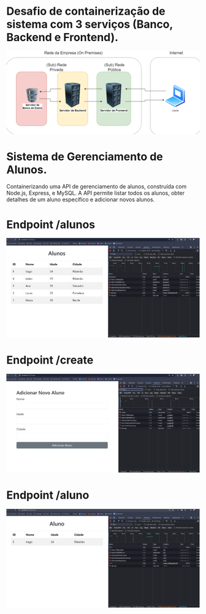 # Desafio de containerização de sistema com 3 serviços (Banco, Backend e Frontend).

![alt text](bd-back-front.png)

# Sistema de Gerenciamento de Alunos.
Containerizando uma API de gerenciamento de alunos, construída com Node.js, Express, e MySQL. A API permite listar todos os alunos, obter detalhes de um aluno específico e adicionar novos alunos.

# Endpoint /alunos
![alt text](alunos.png)

# Endpoint /create
![alt text](create.png)

# Endpoint /aluno
![alt text](aluno.png)

